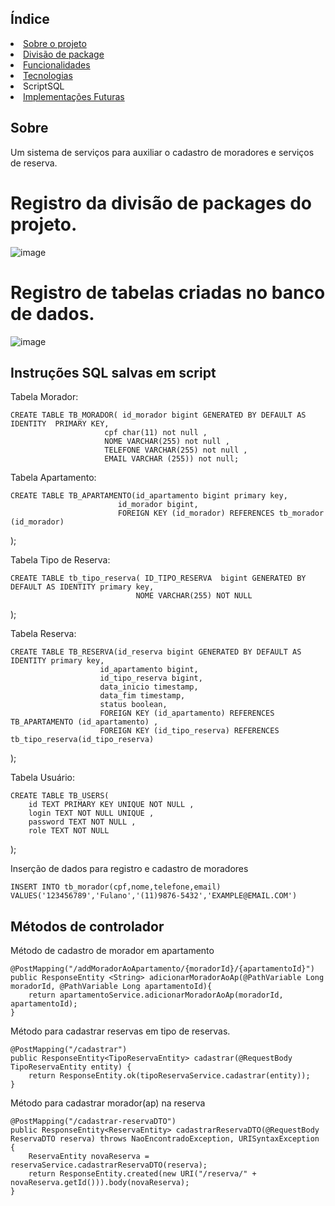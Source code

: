 ## Índice
  <li><a href="#sobre">Sobre o projeto</a></li>
  <li><a href="package">Divisão de package</a></li>
  <li><a href="funcionalidades">Funcionalidades</a></li>
  <li><a href="tec">Tecnologias</li>
  <li><a hrfe="sql">ScriptSQL</li>  
  <li><a href="futura">Implementações Futuras</a></li>





<h2 id="sobre">Sobre</h2>

  Um sistema de serviços para auxiliar o cadastro de moradores e serviços de 
  reserva.
  

<h1 id="package"> Registro da divisão de packages do projeto.</h1>


![image](https://github.com/Diego-deBrito/ProjetoPIM/assets/104443845/107af7fe-54f3-4347-b8fd-9b501b353769)



<h1 id="package"> Registro de tabelas criadas no banco de dados.</h1>

![image](https://github.com/Diego-deBrito/ProjetoPIM/assets/104443845/836baf25-0b27-44f9-946f-3b0c88d3676d)




<h2 id="sql">Instruções SQL salvas em script </h2>


<a>Tabela Morador:</a>

    CREATE TABLE TB_MORADOR( id_morador bigint GENERATED BY DEFAULT AS IDENTITY  PRIMARY KEY,
                         cpf char(11) not null ,
                         NOME VARCHAR(255) not null ,
                         TELEFONE VARCHAR(255) not null ,
                         EMAIL VARCHAR (255)) not null;

<a>Tabela Apartamento: <a/>

    CREATE TABLE TB_APARTAMENTO(id_apartamento bigint primary key,
                            id_morador bigint,
                            FOREIGN KEY (id_morador) REFERENCES tb_morador (id_morador)
);


<a>Tabela Tipo de Reserva: <a/>
    
    
    CREATE TABLE tb_tipo_reserva( ID_TIPO_RESERVA  bigint GENERATED BY DEFAULT AS IDENTITY primary key,
                                NOME VARCHAR(255) NOT NULL
);

<a>Tabela Reserva: <a/>

    
    CREATE TABLE TB_RESERVA(id_reserva bigint GENERATED BY DEFAULT AS IDENTITY primary key,
                        id_apartamento bigint,
                        id_tipo_reserva bigint,
                        data_inicio timestamp,
                        data_fim timestamp,
                        status boolean,
                        FOREIGN KEY (id_apartamento) REFERENCES TB_APARTAMENTO (id_apartamento) ,
                        FOREIGN KEY (id_tipo_reserva) REFERENCES tb_tipo_reserva(id_tipo_reserva)
);



<a>Tabela Usuário: <a/>



    CREATE TABLE TB_USERS(
        id TEXT PRIMARY KEY UNIQUE NOT NULL ,
        login TEXT NOT NULL UNIQUE ,
        password TEXT NOT NULL ,
        role TEXT NOT NULL
);


<a> Inserção de dados para registro e cadastro de moradores <a>



    INSERT INTO tb_morador(cpf,nome,telefone,email)
    VALUES('123456789','Fulano','(11)9876-5432','EXAMPLE@EMAIL.COM')



<h2 id="metodos">Métodos de controlador </h2>

<a>Método de cadastro de morador em apartamento</a>

    @PostMapping("/addMoradorAoApartamento/{moradorId}/{apartamentoId}")
    public ResponseEntity <String> adicionarMoradorAoAp(@PathVariable Long moradorId, @PathVariable Long apartamentoId){
        return apartamentoService.adicionarMoradorAoAp(moradorId, apartamentoId);
    }

<a>Método para cadastrar reservas em tipo de reservas.</a>

    @PostMapping("/cadastrar")
    public ResponseEntity<TipoReservaEntity> cadastrar(@RequestBody TipoReservaEntity entity) {
        return ResponseEntity.ok(tipoReservaService.cadastrar(entity));
    }

<a>Método para cadastrar morador(ap) na reserva</a>


    @PostMapping("/cadastrar-reservaDTO")
    public ResponseEntity<ReservaEntity> cadastrarReservaDTO(@RequestBody ReservaDTO reserva) throws NaoEncontradoException, URISyntaxException {
        ReservaEntity novaReserva = reservaService.cadastrarReservaDTO(reserva);
        return ResponseEntity.created(new URI("/reserva/" + novaReserva.getId())).body(novaReserva);
    }









   
 
